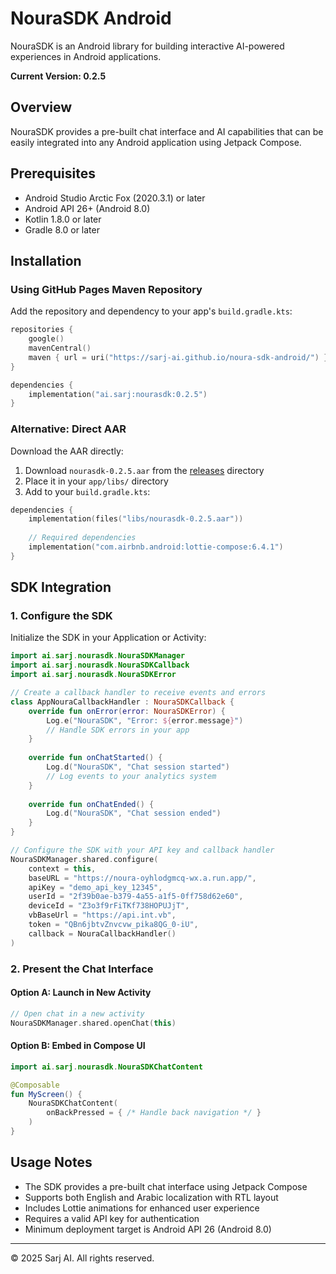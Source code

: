 # NouraSDK Android

NouraSDK is an Android library for building interactive AI-powered experiences in Android applications.

**Current Version: 0.2.5**

## Overview

NouraSDK provides a pre-built chat interface and AI capabilities that can be easily integrated into any Android application using Jetpack Compose.

## Prerequisites

- Android Studio Arctic Fox (2020.3.1) or later
- Android API 26+ (Android 8.0)
- Kotlin 1.8.0 or later
- Gradle 8.0 or later

## Installation

### Using GitHub Pages Maven Repository

Add the repository and dependency to your app's `build.gradle.kts`:

```kotlin
repositories {
    google()
    mavenCentral()
    maven { url = uri("https://sarj-ai.github.io/noura-sdk-android/") }
}

dependencies {
    implementation("ai.sarj:nourasdk:0.2.5")
}
```

### Alternative: Direct AAR

Download the AAR directly:
1. Download `nourasdk-0.2.5.aar` from the [releases](./releases/) directory
2. Place it in your `app/libs/` directory  
3. Add to your `build.gradle.kts`:

```kotlin
dependencies {
    implementation(files("libs/nourasdk-0.2.5.aar"))
    
    // Required dependencies
    implementation("com.airbnb.android:lottie-compose:6.4.1")
}
```

## SDK Integration

### 1. Configure the SDK

Initialize the SDK in your Application or Activity:

```kotlin
import ai.sarj.nourasdk.NouraSDKManager
import ai.sarj.nourasdk.NouraSDKCallback
import ai.sarj.nourasdk.NouraSDKError

// Create a callback handler to receive events and errors
class AppNouraCallbackHandler : NouraSDKCallback {
    override fun onError(error: NouraSDKError) {
        Log.e("NouraSDK", "Error: ${error.message}")
        // Handle SDK errors in your app
    }
    
    override fun onChatStarted() {
        Log.d("NouraSDK", "Chat session started")
        // Log events to your analytics system
    }
    
    override fun onChatEnded() {
        Log.d("NouraSDK", "Chat session ended")
    }
}

// Configure the SDK with your API key and callback handler
NouraSDKManager.shared.configure(
    context = this,
    baseURL = "https://noura-oyhlodgmcq-wx.a.run.app/",
    apiKey = "demo_api_key_12345",
    userId = "2f39b0ae-b379-4a55-a1f5-0ff758d62e60",
    deviceId = "Z3o3f9rFiTKf738HOPUJjT",
    vbBaseUrl = "https://api.int.vb",
    token = "QBn6jbtvZnvcvw_pika8QG_0-iU",
    callback = NouraCallbackHandler()
)
```

### 2. Present the Chat Interface

#### Option A: Launch in New Activity

```kotlin
// Open chat in a new activity
NouraSDKManager.shared.openChat(this)
```

#### Option B: Embed in Compose UI

```kotlin
import ai.sarj.nourasdk.NouraSDKChatContent

@Composable
fun MyScreen() {
    NouraSDKChatContent(
        onBackPressed = { /* Handle back navigation */ }
    )
}
```

## Usage Notes

- The SDK provides a pre-built chat interface using Jetpack Compose
- Supports both English and Arabic localization with RTL layout
- Includes Lottie animations for enhanced user experience
- Requires a valid API key for authentication
- Minimum deployment target is Android API 26 (Android 8.0)

---

© 2025 Sarj AI. All rights reserved.
